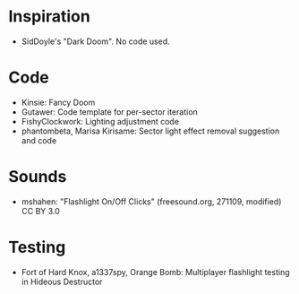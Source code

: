 # Inspiration
* SidDoyle's "Dark Doom". No code used.

# Code
* Kinsie: Fancy Doom
* Gutawer: Code template for per-sector iteration
* FishyClockwork: Lighting adjustment code
* phantombeta, Marisa Kirisame: Sector light effect removal suggestion and code

# Sounds
* mshahen: "Flashlight On/Off Clicks" (freesound.org, 271109, modified) CC BY 3.0

# Testing
* Fort of Hard Knox, a1337spy, Orange Bomb: Multiplayer flashlight testing in Hideous Destructor